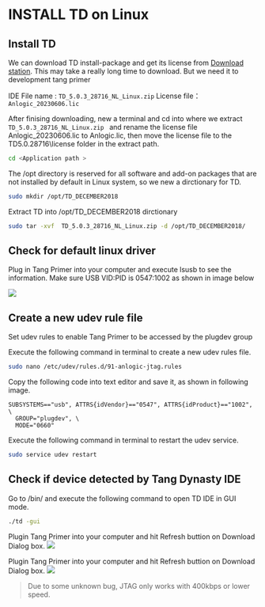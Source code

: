 # INSTALL TD on Linux

## Install TD 

We can download TD install-package and get its license from [Download station](https://dl.sipeed.com/shareURL/TANG).
This may take a really long time to download.
But we need it to development tang primer

IDE File name :  `TD_5.0.3_28716_NL_Linux.zip`
License file：`Anlogic_20230606.lic`

After finising downloading, new a terminal and cd into where we extract `TD_5.0.3_28716_NL_Linux.zip ` and rename the license file Anlogic_20230606.lic to Anlogic.lic, then move the license file to the TD5.0.28716\license folder in the extract path.

```bash
cd <Application path >
```

The /opt directory is reserved for all software and add-on packages that are not installed by default in Linux system, so we new a dirctionary for TD.

```bash
sudo mkdir /opt/TD_DECEMBER2018
```

Extract TD into /opt/TD_DECEMBER2018 dirctionary

```bash
sudo tar -xvf  TD_5.0.3_28716_NL_Linux.zip -d /opt/TD_DECEMBER2018/
```   

## Check for default linux driver

Plug in Tang Primer into your computer and execute lsusb to see the information. Make sure USB VID:PID is 0547:1002 as shown in image below

![](./../../../../zh/tang/Tang-primer/get_started/assets/USB_VID.jpg)

## Create a new udev rule file

Set udev rules to enable Tang Primer to be accessed by the plugdev group

Execute the following command in terminal to create a new udev rules file.

```bash
sudo nano /etc/udev/rules.d/91-anlogic-jtag.rules
```

Copy the following code into text editor and save it, as shown in following image.

```
SUBSYSTEMS=="usb", ATTRS{idVendor}=="0547", ATTRS{idProduct}=="1002", \
  GROUP="plugdev", \
  MODE="0660"

```

Execute the following command in terminal to restart the udev service.

```bash
sudo service udev restart
```

## Check if device detected by Tang Dynasty IDE

Go to <TD installation directory>/bin/ and execute the following command to open TD IDE in GUI mode.

```bash
./td -gui
```

Plugin Tang Primer into your computer and hit Refresh buttion on Download Dialog box.
![](./../../../../zh/tang/Tang-primer/get_started/assets/td_linux_gui.jpg)

Plugin Tang Primer into your computer and hit Refresh buttion on Download Dialog box.
![](./../../../../zh/tang/Tang-primer/get_started/assets/refresh.jpg)

> Due to some unknown bug, JTAG only works with 400kbps or lower speed.

